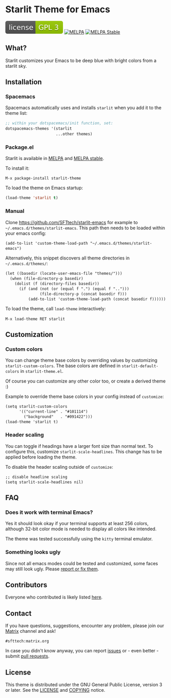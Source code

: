 # Starlit Theme for Emacs

[![License GPL 3](assets/license.svg)](http://www.gnu.org/licenses/gpl-3.0.txt)
[![MELPA](http://melpa.org/packages/starlit-theme-badge.svg)](http://melpa.org/#/starlit-theme)
[![MELPA Stable](http://stable.melpa.org/packages/starlit-theme-badge.svg)](http://stable.melpa.org/#/starlit-theme)


## What?

Starlit customizes your Emacs to be deep blue with bright colors from a starlit sky.


## Installation

### Spacemacs

Spacemacs automatically uses and installs `starlit` when you add it to the theme list:

```lisp
;; within your dotspacemacs/init function, set:
dotspacemacs-themes '(starlit
                      ...other themes)
```

### Package.el

Starlit is available in [MELPA](http://melpa.org) and [MELPA stable](https://stable.melpa.org).

To install it:

```
M-x package-install starlit-theme
```

To load the theme on Emacs startup:

```lisp
(load-theme 'starlit t)
```

### Manual

Clone https://github.com/SFTtech/starlit-emacs for example to `~/.emacs.d/themes/starlit-emacs`.
This path then needs to be loaded within your emacs config:

```elisp
(add-to-list 'custom-theme-load-path "~/.emacs.d/themes/starlit-emacs")
```

Alternatively, this snippet discovers all theme directories in `~/.emacs.d/themes/`:

```elisp
(let ((basedir (locate-user-emacs-file "themes/")))
  (when (file-directory-p basedir)
    (dolist (f (directory-files basedir))
      (if (and (not (or (equal f ".") (equal f "..")))
               (file-directory-p (concat basedir f)))
          (add-to-list 'custom-theme-load-path (concat basedir f))))))
```

To load the theme, call `load-theme` interactively:

`M-x load-theme RET starlit`


## Customization

### Custom colors

You can change theme base colors by overriding values by customizing `starlit-custom-colors`.
The base colors are defined in `starlit-default-colors` in `starlit-theme.el`.

Of course you can customize any other color too, or create a derived theme :)

Example to override theme base colors in your config instead of `customize`:

```elisp
(setq starlit-custom-colors
      '(("current-line" . "#101114")
        ("background"   . "#091422")))
(load-theme 'starlit t)
```


### Header scaling

You can toggle if headings have a larger font size than normal text.
To configure this, customize `starlit-scale-headlines`.
This change has to be applied before loading the theme.

To disable the header scaling outside of `customize`:
```elisp
;; disable headline scaling
(setq starlit-scale-headlines nil)
```


## FAQ

### Does it work with terminal Emacs?

Yes it should look okay if your terminal supports at least 256 colors,
although 32-bit color mode is needed to display all colors like intended.

The theme was tested successfully using the `kitty` terminal emulator.


### Something looks ugly

Since not all emacs modes could be tested and customized, some faces may still look ugly.
Please [report or fix them](#contact).


## Contributors

Everyone who contributed is likely listed [here](https://github.com/SFTtech/starlit-emacs/contributors).


## Contact

If you have questions, suggestions, encounter any problem,
please join our [Matrix](https://matrix.org) channel and ask!

```
#sfttech:matrix.org
```

In case you didn't know anyway, you can report [issues](https://github.com/SFTtech/starlit-emacs/issues) or - even better - submit [pull requests](https://github.com/SFTtech/starlit-emacs/pulls).


## License

This theme is distributed under the GNU General Public License, version 3 or later.
See the [LICENSE](LICENSE) and [COPYING](COPYING) notice.
